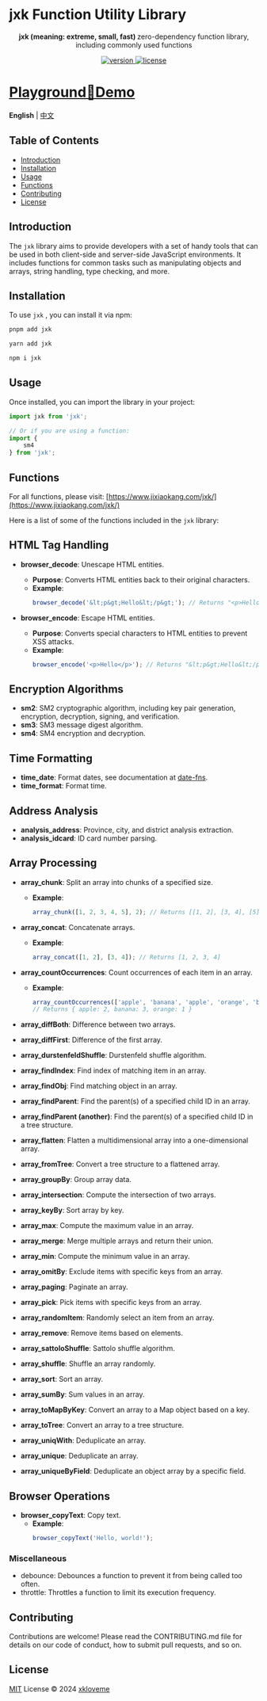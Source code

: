 # jxk Function Utility Library

<p align="center">
  <strong>jxk (meaning: extreme, small, fast) </strong> zero-dependency function library, including commonly used functions
</p>

<p align="center">
  <a href="https://www.npmjs.com/package/jxk">
    <img src="https://img.shields.io/npm/v/jxk?color=orange&label=" alt="version" />
  </a>
  <a href="https://github.com/qmhc/jxk/blob/main/LICENSE">
    <img src="https://img.shields.io/npm/l/jxk" alt="license" />
  </a>
</p>

<h1 >
  <a href="https://www.jixiaokang.com/jxk/playground">
    Playground🎠Demo
  </a>
</h1>

**English** | [中文](./README.md)

## Table of Contents

* [Introduction](#introduction)
* [Installation](#installation)
* [Usage](#usage)
* [Functions](#functions)
* [Contributing](#contributing)
* [License](#license)

## Introduction

The `jxk` library aims to provide developers with a set of handy tools that can be used in both client-side and server-side JavaScript environments. It includes functions for common tasks such as manipulating objects and arrays, string handling, type checking, and more.

## Installation

To use `jxk` , you can install it via npm:

```bash
pnpm add jxk
```

```bash
yarn add jxk
```

```bash
npm i jxk
```

## Usage

Once installed, you can import the library in your project:

```javascript
import jxk from 'jxk';

// Or if you are using a function:
import {
    sm4
} from 'jxk';
```

## Functions

For all functions, please visit: [https://www.jixiaokang.com/jxk/](https://www.jixiaokang.com/jxk/)

Here is a list of some of the functions included in the `jxk` library:

## HTML Tag Handling

- **browser_decode**: Unescape HTML entities.
  - **Purpose**: Converts HTML entities back to their original characters.
  - **Example**:
    ```javascript
    browser_decode('&lt;p&gt;Hello&lt;/p&gt;'); // Returns "<p>Hello</p>"
    ```

- **browser_encode**: Escape HTML entities.
  - **Purpose**: Converts special characters to HTML entities to prevent XSS attacks.
  - **Example**:
    ```javascript
    browser_encode('<p>Hello</p>'); // Returns "&lt;p&gt;Hello&lt;/p&gt;"
    ```

## Encryption Algorithms

- **sm2**: SM2 cryptographic algorithm, including key pair generation, encryption, decryption, signing, and verification.
- **sm3**: SM3 message digest algorithm.
- **sm4**: SM4 encryption and decryption.

## Time Formatting

- **time_date**: Format dates, see documentation at [date-fns](https://date-fns.p6p.net/).
- **time_format**: Format time.

## Address Analysis

- **analysis_address**: Province, city, and district analysis extraction.
- **analysis_idcard**: ID card number parsing.

## Array Processing

- **array_chunk**: Split an array into chunks of a specified size.
  - **Example**:
    ```javascript
    array_chunk([1, 2, 3, 4, 5], 2); // Returns [[1, 2], [3, 4], [5]]
    ```

- **array_concat**: Concatenate arrays.
  - **Example**:
    ```javascript
    array_concat([1, 2], [3, 4]); // Returns [1, 2, 3, 4]
    ```

- **array_countOccurrences**: Count occurrences of each item in an array.
  - **Example**:
    ```javascript
    array_countOccurrences(['apple', 'banana', 'apple', 'orange', 'banana', 'banana']);
    // Returns { apple: 2, banana: 3, orange: 1 }
    ```

- **array_diffBoth**: Difference between two arrays.
- **array_diffFirst**: Difference of the first array.
- **array_durstenfeldShuffle**: Durstenfeld shuffle algorithm.
- **array_findIndex**: Find index of matching item in an array.
- **array_findObj**: Find matching object in an array.
- **array_findParent**: Find the parent(s) of a specified child ID in an array.
- **array_findParent (another)**: Find the parent(s) of a specified child ID in a tree structure.
- **array_flatten**: Flatten a multidimensional array into a one-dimensional array.
- **array_fromTree**: Convert a tree structure to a flattened array.
- **array_groupBy**: Group array data.
- **array_intersection**: Compute the intersection of two arrays.
- **array_keyBy**: Sort array by key.
- **array_max**: Compute the maximum value in an array.
- **array_merge**: Merge multiple arrays and return their union.
- **array_min**: Compute the minimum value in an array.
- **array_omitBy**: Exclude items with specific keys from an array.
- **array_paging**: Paginate an array.
- **array_pick**: Pick items with specific keys from an array.
- **array_randomItem**: Randomly select an item from an array.
- **array_remove**: Remove items based on elements.
- **array_sattoloShuffle**: Sattolo shuffle algorithm.
- **array_shuffle**: Shuffle an array randomly.
- **array_sort**: Sort an array.
- **array_sumBy**: Sum values in an array.
- **array_toMapByKey**: Convert an array to a Map object based on a key.
- **array_toTree**: Convert an array to a tree structure.
- **array_uniqWith**: Deduplicate an array.
- **array_unique**: Deduplicate an array.
- **array_uniqueByField**: Deduplicate an object array by a specific field.

## Browser Operations

- **browser_copyText**: Copy text.
  - **Example**:
    ```javascript
    browser_copyText('Hello, world!');
    ```

### Miscellaneous

* debounce: Debounces a function to prevent it from being called too often.
* throttle: Throttles a function to limit its execution frequency.

## Contributing

Contributions are welcome! Please read the CONTRIBUTING.md file for details on our code of conduct, how to submit pull requests, and so on.

## License

[MIT](./LICENSE) License © 2024 [xkloveme](https://github.com/xkloveme)
